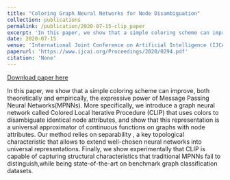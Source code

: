 ```yaml
---
title: "Coloring Graph Neural Networks for Node Disambiguation"
collection: publications
permalink: /publication/2020-07-15-clip_paper
excerpt: 'In this paper, we show that a simple coloring scheme can improve, both theoretically and empirically, the expressive power of Message Passing Neural Networks(MPNNs). More specifically, we introduce a graph neural network called Colored Local Iterative Procedure (CLIP) that uses colors to disambiguate identical node attributes, and show that this representation is a universal approximator of continuous functions on graphs with node attributes. Our method relies on separability , a key topological characteristic that allows to extend well-chosen neural networks into universal representations. Finally, we show experimentally that CLIP is capable of capturing structural characteristics that traditional MPNNs fail to distinguish,while being state-of-the-art on benchmark graph classification datasets.'
date: 2020-07-15
venue: 'International Joint Conference on Artificial Intelligence (IJCAI) 2020'
paperurl: 'https://www.ijcai.org/Proceedings/2020/0294.pdf'
citation: 'None'
---
```


<a href='https://www.ijcai.org/Proceedings/2020/0294.pdf'>Download paper here</a>

In this paper, we show that a simple coloring scheme can improve, both theoretically and empirically, the expressive power of Message Passing Neural Networks(MPNNs). More specifically, we introduce a graph neural network called Colored Local Iterative Procedure (CLIP) that uses colors to disambiguate identical node attributes, and show that this representation is a universal approximator of continuous functions on graphs with node attributes. Our method relies on separability , a key topological characteristic that allows to extend well-chosen neural networks into universal representations. Finally, we show experimentally that CLIP is capable of capturing structural characteristics that traditional MPNNs fail to distinguish,while being state-of-the-art on benchmark graph classification datasets.
